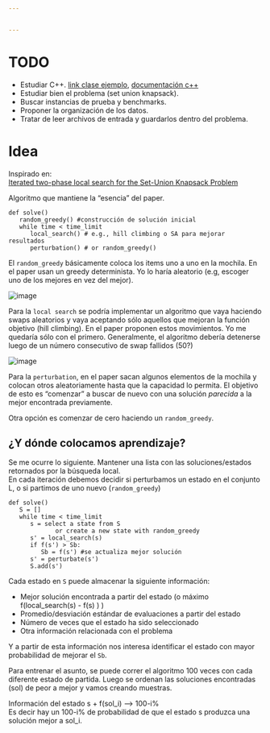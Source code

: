 ```yaml
---


---
```


<h1 id="todo">TODO</h1>
<ul>
<li>Estudiar C++. <a href="https://dis.unal.edu.co/~fgonza/courses/2003/poo/c++.htm">link clase ejemplo</a>, <a href="http://www.cplusplus.com/reference/list/list/">documentación c++</a></li>
<li>Estudiar bien el problema (set union knapsack).</li>
<li>Buscar instancias de prueba y benchmarks.</li>
<li>Proponer la organización de los datos.</li>
<li>Tratar de leer archivos de entrada y guardarlos dentro del problema.</li>
</ul>
<h1 id="idea">Idea</h1>
<p>Inspirado en:<br>
<a href="https://sci-hub.se/10.1016/j.future.2019.07.062">Iterated two-phase local search for the Set-Union Knapsack Problem</a></p>
<p>Algoritmo que mantiene la “esencia” del paper.</p>
<pre class=" language-python"><code class="prism  language-python"><span class="token keyword">def</span> <span class="token function">solve</span><span class="token punctuation">(</span><span class="token punctuation">)</span>
   random_greedy<span class="token punctuation">(</span><span class="token punctuation">)</span> <span class="token comment">#construcción de solución inicial</span>
   <span class="token keyword">while</span> time <span class="token operator">&lt;</span> time_limit
      local_search<span class="token punctuation">(</span><span class="token punctuation">)</span> <span class="token comment"># e.g., hill climbing o SA para mejorar resultados</span>
      perturbation<span class="token punctuation">(</span><span class="token punctuation">)</span> <span class="token comment"># or random_greedy()</span>
</code></pre>
<p>El <code>random_greedy</code> básicamente coloca los items uno a uno en la mochila. En el paper usan un greedy determinista. Yo lo haría aleatorio (e.g, escoger uno de los mejores en vez del mejor).</p>
<p><img src="https://i.imgur.com/ZCPDunx.png" alt="image"></p>
<p>Para la <code>local search</code> se podría implementar un algoritmo que vaya haciendo swaps aleatorios y vaya aceptando sólo aquellos que mejoran la función objetivo (hill climbing). En el paper proponen estos movimientos. Yo me quedaría sólo con el primero. Generalmente, el algoritmo debería detenerse luego de un número consecutivo de swap fallidos (50?)</p>
<p><img src="https://i.imgur.com/B5CNEqK.png" alt="image"></p>
<p>Para la <code>perturbation</code>, en el paper sacan algunos elementos de la mochila y colocan otros aleatoriamente hasta que la capacidad lo permita. El objetivo de esto es “comenzar” a buscar de nuevo con una solución <em>parecida</em> a la mejor encontrada previamente.</p>
<p>Otra opción es comenzar de cero haciendo un <code>random_greedy</code>.</p>
<h2 id="¿y-dónde-colocamos-aprendizaje">¿Y dónde colocamos aprendizaje?</h2>
<p>Se me ocurre lo siguiente. Mantener una lista con las soluciones/estados retornados por la búsqueda local.<br>
En cada iteración debemos decidir si perturbamos un estado en el conjunto L, o si partimos de uno nuevo (<code>random_greedy</code>)</p>
<pre class=" language-python"><code class="prism  language-python"><span class="token keyword">def</span> <span class="token function">solve</span><span class="token punctuation">(</span><span class="token punctuation">)</span>
   S <span class="token operator">=</span> <span class="token punctuation">[</span><span class="token punctuation">]</span>
   <span class="token keyword">while</span> time <span class="token operator">&lt;</span> time_limit
      s <span class="token operator">=</span> select a state <span class="token keyword">from</span> S 
	         <span class="token operator">or</span> create a new state <span class="token keyword">with</span> random_greedy 
      s' <span class="token operator">=</span> local_search<span class="token punctuation">(</span>s<span class="token punctuation">)</span>  
      <span class="token keyword">if</span> f<span class="token punctuation">(</span>s'<span class="token punctuation">)</span> <span class="token operator">&gt;</span> Sb<span class="token punctuation">:</span> 
         Sb <span class="token operator">=</span> f<span class="token punctuation">(</span>s'<span class="token punctuation">)</span> <span class="token comment">#se actualiza mejor solución</span>
      s<span class="token string">' = perturbate(s'</span><span class="token punctuation">)</span>
      S<span class="token punctuation">.</span>add<span class="token punctuation">(</span>s'<span class="token punctuation">)</span>
</code></pre>
<p>Cada estado en <code>S</code> puede almacenar la siguiente información:</p>
<ul>
<li>Mejor solución encontrada a partir del estado (o máximo f(local_search(s) - f(s) ) )</li>
<li>Promedio/desviación estándar de evaluaciones a partir del estado</li>
<li>Número de veces que el estado ha sido seleccionado</li>
<li>Otra información relacionada con el problema</li>
</ul>
<p>Y a partir de esta información nos interesa identificar el estado con mayor probabilidad de mejorar el <code>Sb</code>.</p>
<p>Para entrenar el asunto, se puede correr el algoritmo 100 veces con cada diferente estado de partida. Luego se ordenan las soluciones encontradas (sol) de peor a mejor y vamos creando muestras.</p>
<p>Información del estado s + f(sol_i)  --&gt;  100-i%<br>
Es decir hay un 100-i% de probabilidad de que el estado s produzca una solución mejor a sol_i.</p>

